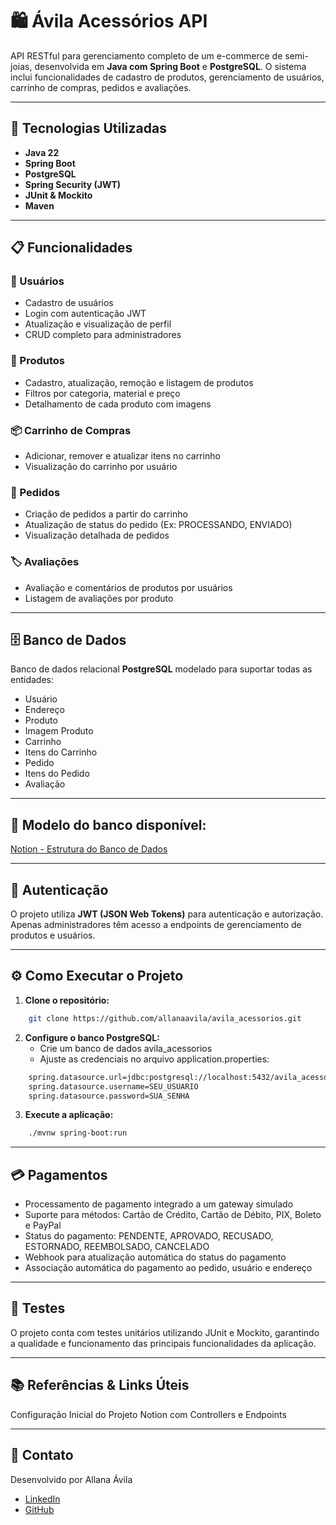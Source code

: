 # 🛍️ Ávila Acessórios API

API RESTful para gerenciamento completo de um e-commerce de semi-joias, desenvolvida em **Java com Spring Boot** e **PostgreSQL**. O sistema inclui funcionalidades de cadastro de produtos, gerenciamento de usuários, carrinho de compras, pedidos e avaliações.

---

## 🚀 Tecnologias Utilizadas

- **Java 22**
- **Spring Boot**
- **PostgreSQL**
- **Spring Security (JWT)**
- **JUnit & Mockito**
- **Maven**

---
## 📋 Funcionalidades

### 🔐 Usuários
- Cadastro de usuários
- Login com autenticação JWT
- Atualização e visualização de perfil
- CRUD completo para administradores

### 🛒 Produtos
- Cadastro, atualização, remoção e listagem de produtos
- Filtros por categoria, material e preço
- Detalhamento de cada produto com imagens

### 📦 Carrinho de Compras
- Adicionar, remover e atualizar itens no carrinho
- Visualização do carrinho por usuário

### 📝 Pedidos
- Criação de pedidos a partir do carrinho
- Atualização de status do pedido (Ex: PROCESSANDO, ENVIADO)
- Visualização detalhada de pedidos

### 🏷️ Avaliações
- Avaliação e comentários de produtos por usuários
- Listagem de avaliações por produto

---

## 🗄️ Banco de Dados

Banco de dados relacional **PostgreSQL** modelado para suportar todas as entidades:

- Usuário
- Endereço
- Produto
- Imagem Produto
- Carrinho
- Itens do Carrinho
- Pedido
- Itens do Pedido
- Avaliação

---

## 📄 **Modelo do banco disponível:**  
[Notion - Estrutura do Banco de Dados](https://impartial-mulberry-4be.notion.site/Projeto-vila-Acess-rios-1a60c8057cd78098b1fbc7f5b821aa26?pvs=74)

---

## 🔑 Autenticação

O projeto utiliza **JWT (JSON Web Tokens)** para autenticação e autorização. Apenas administradores têm acesso a endpoints de gerenciamento de produtos e usuários.


---

## ⚙️ Como Executar o Projeto

1. **Clone o repositório:**

```bash
    git clone https://github.com/allanaavila/avila_acessorios.git
```

2. **Configure o banco PostgreSQL:**
   * Crie um banco de dados avila_acessorios
   * Ajuste as credenciais no arquivo application.properties:
```bash
    spring.datasource.url=jdbc:postgresql://localhost:5432/avila_acessorios
    spring.datasource.username=SEU_USUARIO
    spring.datasource.password=SUA_SENHA
```
3. **Execute a aplicação:**
```bash
    ./mvnw spring-boot:run
```

---

## 💳 Pagamentos
* Processamento de pagamento integrado a um gateway simulado
* Suporte para métodos: Cartão de Crédito, Cartão de Débito, PIX, Boleto e PayPal
* Status do pagamento: PENDENTE, APROVADO, RECUSADO, ESTORNADO, REEMBOLSADO, CANCELADO
* Webhook para atualização automática do status do pagamento
* Associação automática do pagamento ao pedido, usuário e endereço

---

## 🧪 Testes
O projeto conta com testes unitários utilizando JUnit e Mockito, garantindo a qualidade e funcionamento das principais funcionalidades da aplicação.

--- 

## 📚 Referências & Links Úteis
Configuração Inicial do Projeto
Notion com Controllers e Endpoints

---

## 📩 Contato
Desenvolvido por Allana Ávila

- [LinkedIn](https://www.linkedin.com/in/allanaavila/)
- [GitHub](https://github.com/allanaavila)

